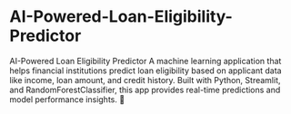 # AI-Powered-Loan-Eligibility-Predictor
AI-Powered Loan Eligibility Predictor A machine learning application that helps financial institutions predict loan eligibility based on applicant data like income, loan amount, and credit history. Built with Python, Streamlit, and RandomForestClassifier, this app provides real-time predictions and model performance insights. 🚀
